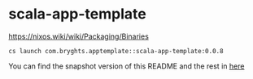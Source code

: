 # scala-app-template

https://nixos.wiki/wiki/Packaging/Binaries

```
cs launch com.bryghts.apptemplate::scala-app-template:0.0.8
```

You can find the snapshot version of this README and the rest in [here](https://github.com/marcesquerra/scala-app-template/tree/snapshot-docs)
